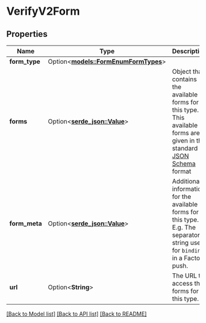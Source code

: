 # VerifyV2Form

## Properties

Name | Type | Description | Notes
------------ | ------------- | ------------- | -------------
**form_type** | Option<[**models::FormEnumFormTypes**](form_enum_form_types.md)> |  | [optional]
**forms** | Option<[**serde_json::Value**](.md)> | Object that contains the available forms for this type. This available forms are given in the standard [JSON Schema](https://json-schema.org/) format | [optional]
**form_meta** | Option<[**serde_json::Value**](.md)> | Additional information for the available forms for this type. E.g. The separator string used for `binding` in a Factor push. | [optional]
**url** | Option<**String**> | The URL to access the forms for this type. | [optional]

[[Back to Model list]](../README.md#documentation-for-models) [[Back to API list]](../README.md#documentation-for-api-endpoints) [[Back to README]](../README.md)


